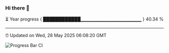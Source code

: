 ### Hi there 👋

⏳ Year progress { ████████████▁▁▁▁▁▁▁▁▁▁▁▁▁▁▁▁▁▁ } 40.34 %

---

⏰ Updated on Wed, 28 May 2025 06:08:20 GMT

![Progress Bar CI](https://github.com/liununu/liununu/workflows/Progress%20Bar%20CI/badge.svg)
